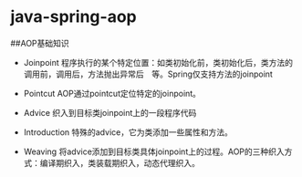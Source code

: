 # java-spring-aop 

##AOP基础知识

* Joinpoint 程序执行的某个特定位置：如类初始化前，类初始化后，类方法的调用前，调用后，方法抛出异常后　等。Spring仅支持方法的joinpoint

* Pointcut AOP通过pointcut定位特定的joinpoint。

* Advice 织入到目标类joinpoint上的一段程序代码

* Introduction 特殊的advice，它为类添加一些属性和方法。

* Weaving 将advice添加到目标类具体joinpoint上的过程。AOP的三种织入方式：编译期织入，类装载期织入，动态代理织入。
